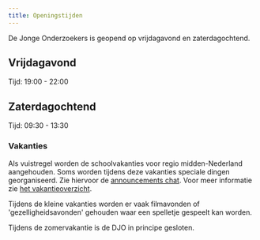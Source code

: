 ```yaml
---
title: Openingstijden
---
```


De Jonge Onderzoekers is geopend op vrijdagavond en zaterdagochtend.

## Vrijdagavond
Tijd: 19:00 - 22:00


## Zaterdagochtend
Tijd: 09:30 - 13:30


### Vakanties

Als vuistregel worden de schoolvakanties voor regio midden-Nederland aangehouden. 
Soms worden tijdens deze vakanties speciale dingen georganiseerd. Zie hiervoor de [announcements chat](https://t.me/DJOAankondigingen).
Voor meer informatie zie [het vakantieoverzicht](/informatie/vakanties).

Tijdens de kleine vakanties worden er vaak filmavonden of 'gezelligheidsavonden' gehouden
waar een spelletje gespeelt kan worden.

Tijdens de zomervakantie is de DJO in principe gesloten.
